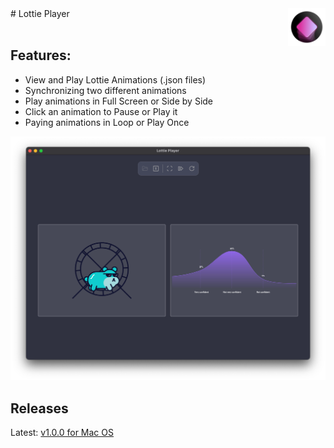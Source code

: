 
<img src="images/lottieplayer-icon-min.png" alt="Lottie Player App Icon" width="60" align="right" />
# Lottie Player

<br/>
<br/>

## Features:

 - View and Play Lottie Animations (.json files)
 - Synchronizing two different animations
 - Play animations in Full Screen or Side by Side
 - Click an animation to Pause or Play it
 - Paying animations in Loop or Play Once

![Lottie Player v1.0.0 Mac OS Screenshot](images/lottie-player_v1.0.0-min.png)

## Releases

Latest: [v1.0.0 for Mac OS](https://github.com/Adir-SL/LottiePlayer/releases/download/v1.0.0/Lottie-Player-mac_v1.0.0.zip)